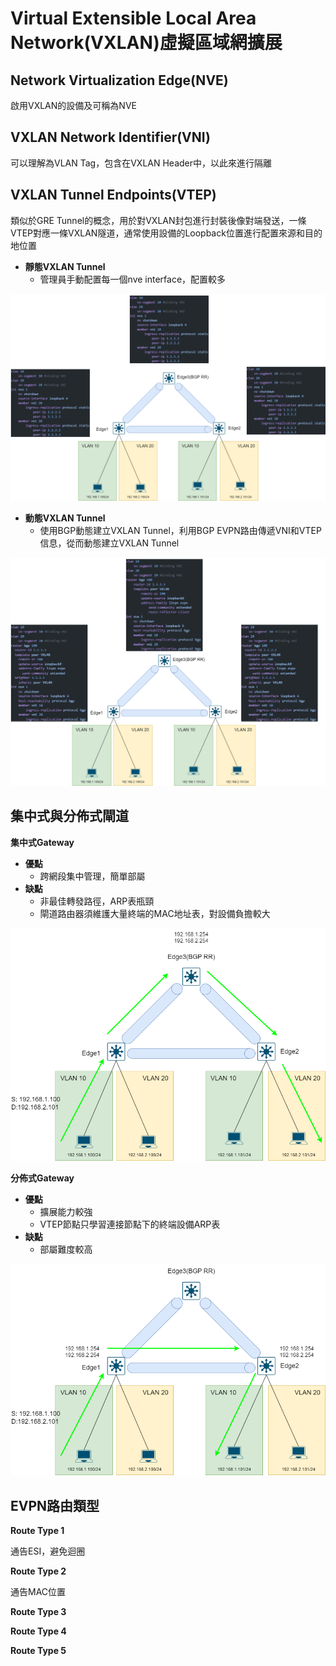 # Virtual Extensible Local Area Network(VXLAN)虛擬區域網擴展 #


## Network Virtualization Edge(NVE) ##

啟用VXLAN的設備及可稱為NVE

## VXLAN Network Identifier(VNI) ##

可以理解為VLAN Tag，包含在VXLAN Header中，以此來進行隔離

## VXLAN Tunnel Endpoints(VTEP) ##

類似於GRE Tunnel的概念，用於對VXLAN封包進行封裝後像對端發送，一條VTEP對應一條VXLAN隧道，通常使用設備的Loopback位置進行配置來源和目的地位置

- **靜態VXLAN Tunnel**
  - 管理員手動配置每一個nve interface，配置較多
  
![](Image/VTEP-2.png)

- **動態VXLAN Tunnel**
  - 使用BGP動態建立VXLAN Tunnel，利用BGP EVPN路由傳遞VNI和VTEP信息，從而動態建立VXLAN Tunnel

![](Image/VTEP-1.png)

## 集中式與分佈式閘道 ##

**集中式Gateway**

- **優點**
  - 跨網段集中管理，簡單部屬 
- **缺點**
  - 非最佳轉發路徑，ARP表瓶頸
  - 閘道路由器須維護大量終端的MAC地址表，對設備負擔較大

![](Image/集中式閘道.png)

**分佈式Gateway**

- **優點**
  - 擴展能力較強
  - VTEP節點只學習連接節點下的終端設備ARP表
- **缺點**
  - 部屬難度較高

![](Image/分佈式閘道.png)

## EVPN路由類型 ##

**Route Type 1**

通告ESI，避免迴圈

**Route Type 2**

通告MAC位置

**Route Type 3**


**Route Type 4**

**Route Type 5**


